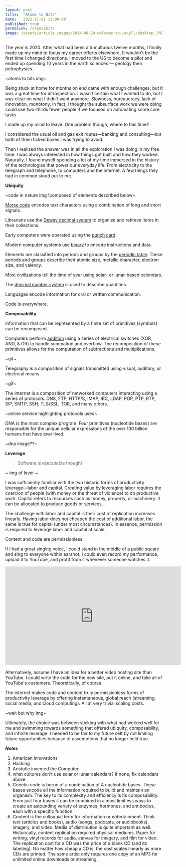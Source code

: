 ```yaml
---
layout: post
title:  "Atoms to Bits"
date:   2022-11-01 13:00:00
published: true
permalink: /atoms2bits
image: /assets/article_images/2014-08-29-welcome-to-jekyll/desktop.JPG
---
```


The year is 2020. After what had been a tumultuous twelve months, I finally made up my mind to focus my career efforts elsewhere. It wouldn’t be the first time I changed directions. I moved to the US to become a pilot and ended up spending 10 years in the earth sciences — geology then petrophysics.  

~atoms to bits img~

Being stuck at home for months on end came with enough challenges, but it was a great time for introspection. I wasn’t certain what I wanted to do, but I was clear on what I didn’t want anymore. Slowness, bureaucracy, lack of innovation, monotony. In fact, I thought the subsurface work we were doing could use two-thirds fewer people if we focused on automating some core tasks.  

I made up my mind to leave. One problem though, where to this time?  

I considered the usual oil and gas exit routes—banking and consulting—but both of them ticked boxes I was trying to avoid.  

Then I realized the answer was in all the exploration I was doing in my free time. I was always interested in how things got built and how they worked. Naturally, I found myself spending a lot of my time immersed in the history of the technologies that power our everyday life. From electricity to the telegraph and telephone, to computers and the internet. A few things they had in common stood out to me.  

**Ubiquity**  

~code in nature img \composed of elements described below\~  

[Morse code](https://en.wikipedia.org/wiki/Morse_code) encodes text characters using a combination of long and short signals.  

Librarians use the [Dewey decimal system](https://en.wikipedia.org/wiki/Dewey_Decimal_Classification) to organize and retireve items in their collections.  

Early computers were operated using the [punch card](https://en.wikipedia.org/wiki/Punched_card).  

Modern computer systems use [binary](https://en.wikipedia.org/wiki/Binary_code) to encode instructions and data.  

Elements are classified into periods and groups by the [periodic table](https://en.wikipedia.org/wiki/Periodic_table). These periods and groups describe their atomic size, metallic character, electron size, and valency.  

Most civilizations tell the time of year using solar- or lunar-based calendars.  

The [decimal number system](https://en.wikipedia.org/wiki/Decimal) is used to describe quantities.  

Languages encode information for oral or written communication.  

Code is everywhere.  


**Composability**

Information that can be represented by a finite set of primitives (symbols) can be recomposed.  
  
Computers perform [addition](https://en.wikipedia.org/wiki/Adder_(electronics)) using a series of electrical switches (XOR, AND, & OR) to handle summation and overflow. The recomposition of these primitives allows for the computation of subtractions and multiplications.  

~gif~  

Telegraphy is a composition of signals transmitted using visual, auditory, or electrical means.  

~gif~  

The internet is a composition of networked computers interacting using a series of protocols. DNS, FTP, HTTP/S, IMAP, IRC, LDAP, POP, PTP, RTP, SIP, SMTP, SSH, TLS/SSL, TOR, and many others.  

~online service highlighting protocols used~  

DNA is the most complex program. Four primitives (nucleotide bases) are responsible for the unique cellular expressions of the over 100 billion humans that have ever lived.  

~dna image??~  

**Leverage**

> Software is executable thought

~ img of lever ~

I was sufficiently familiar with the two historic forms of productivity leverage—labor and capital. Creating value by leveraging labor requires the coercion of people (with money or the threat of violence) to do productive work. Capital refers to resources such as money, property, or machinery. It can be allocated to produce goods or services.  

The challenge with labor and capital is their cost of replication increases linearly. Having labor does not cheapen the cost of additional labor, the same is true for capital (under most circumstances). In essence, permission is required to leverage labor and capital at scale.  

Content and code are permissionless.  

If I had a great singing voice, I could stand in the middle of a public square and sing to everyone within earshot. I could even record my performance, upload it to YouTube, and profit from it whenever someone watches it.  

<iframe width="560" height="315" src="https://www.youtube.com/embed/bOZT-UpRA2Y" title="YouTube video player" frameborder="0" allow="accelerometer; autoplay; clipboard-write; encrypted-media; gyroscope; picture-in-picture" allowfullscreen></iframe>

Alternatively, assume I have an idea for a better video hosting site than YouTube. I could write the code for the new site, put it online, and take all of YouTube's customers. Theoretically, of course.  

The internet makes code and content truly permissionless forms of productivity leverage by offering instantaneous, global reach (streaming, social media, and cloud computing). All at very trivial scaling costs.  

~wait but why img~

Ultimately, the choice was between sticking with what had worked well for me and swimming towards something that offered ubiquity, composability, and infinite leverage. I needed to be fair to my future self by not limiting future opportunities because of assumptions that no longer held true.

_**Notes**_
1. American innovations
2. Hacking
3. Aristotle invented the Computer
4. what cultures don't use solar or lunar calendars? if none, fix calendars above
5. Genetic code is borne of a combination of 4 nucleotide bases. These bases encode all the information required to build and maintain an organism. The key to its complexity and efficiency is its composability. From just four bases it can be combined in almost limitless ways to create an astounding variety of enzymes, hormones, and antibodies, each with a specific function.
6. Content is the colloquial term for information or entertainment. Think text (articles and books), audio (songs, podcasts, or audiobooks), imagery, and video. Media of distribution is quite important as well. Historically, content replication required physical mediums. Paper for writing, vinyl records for audio, canvas for imagery, and film for video. The replication cost for a CD was the price of a blank CD (and its labeling). No matter how cheap a CD is, the cost scales linearly as more CDs are printed. The same artist only requires one copy of an MP3 for unlimited online downloads or streaming.
